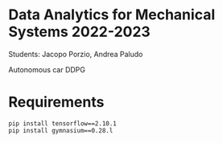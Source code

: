 # Data Analytics for Mechanical Systems 2022-2023

<p>Students: Jacopo Porzio, Andrea Paludo</p>
<p>Autonomous car DDPG</p>


# Requirements

```
pip install tensorflow==2.10.1
pip install gymnasium==0.28.l
```
